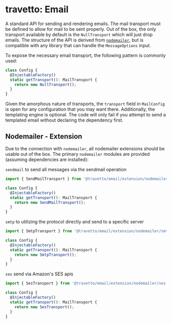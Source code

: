 travetto: Email
===
A standard API for sending and rendering emails. The mail transport must be defined to allow for mail to be sent properly.  Out of the box, the only transport available by default is the `NullTransport` which will just drop emails. The structure of the API is derived from  [`nodemailer`](https://nodemailer.com/about/), but is compatible with any library that can handle the `MessageOptions` input.

To expose the necessary email transport, the following pattern is commonly used:

```typescript
class Config {
  @InjectableFactory()
  static getTransport(): MailTransport {
    return new NullTransport();
  }
}
```

Given the amorphous nature of transports, the `transport` field in `MailConfig` is open for any configuration that you may want there. Additionally, the templating engine is optional.  The code will only fail if you attempt to send a templated email without declaring the dependency first.

## Nodemailer - Extension
Due to the connection with `nodemailer`, all nodemailer extensions should be usable out of the box. The primary `nodemailer` modules are provided (assuming dependencies are installed):

`sendmail` to send all messages via the sendmail operation
```typescript
import { SendMailTransport } from '@travetto/email/extension/nodemailer/sendmail';

class Config {
  @InjectableFactory()
  static getTransport(): MailTransport {
    return new SendMailTransport();
  }
}
```

`smtp` to utilizing the protocol directly and send to a specific server
```typescript
import { SmtpTransport } from '@travetto/email/extension/nodemailer/smtp';

class Config {
  @InjectableFactory()
  static getTransport(): MailTransport {
    return new SmtpTransport();
  }
}
```

`ses` send via Amazon's SES apis
```typescript
import { SesTransport } from '@travetto/email/extension/nodemailer/ses';

class Config {
  @InjectableFactory()
  static getTransport(): MailTransport {
    return new SesTransport();
  }
}
```
